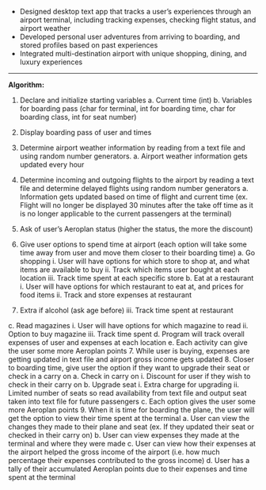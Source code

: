 - Designed desktop text app that tracks a user’s experiences through an airport terminal, including tracking expenses, checking flight status, and airport weather
- Developed personal user adventures from arriving to boarding, and stored profiles based on past experiences
- Integrated multi-destination airport with unique shopping, dining, and luxury experiences

---
**Algorithm:**
1. Declare and initialize starting variables
  a. Current time (int)
b. Variables for boarding pass (char for terminal, int for boarding time, char for
boarding class, int for seat number)
2. Display boarding pass of user and times
3. Determine airport weather information by reading from a text file and using random number
generators.
a. Airport weather information gets updated every hour
4. Determine incoming and outgoing flights to the airport by reading a text file and determine
delayed flights using random number generators
a. Information gets updated based on time of flight and current time (ex. Flight will no
longer be displayed 30 minutes after the take off time as it is no longer applicable to
the current passengers at the terminal)

5. Ask of user’s Aeroplan status (higher the status, the more the discount)
6. Give user options to spend time at airport (each option will take some time away from user
and move them closer to their boarding time)
a. Go shopping
i. User will have options for which store to shop at, and what items are
available to buy
ii. Track which items user bought at each location
iii. Track time spent at each specific store
b. Eat at a restaurant
i. User will have options for which restaurant to eat at, and prices for food
items
ii. Track and store expenses at restaurant
1. Extra if alcohol (ask age before)
iii. Track time spent at restaurant

c. Read magazines
i. User will have options for which magazine to read
ii. Option to buy magazine
iii. Track time spent
d. Program will track overall expenses of user and expenses at each location
e. Each activity can give the user some more Aeroplan points
7. While user is buying, expenses are getting updated in text file and airport gross income gets
updated
8. Closer to boarding time, give user the option if they want to upgrade their seat or check in a
carry on
a. Check in carry on
i. Discount for user if they wish to check in their carry on
b. Upgrade seat
i. Extra charge for upgrading
ii. Limited number of seats so read availability from text file and output seat
taken into text file for future passengers
c. Each option gives the user some more Aeroplan points
9. When it is time for boarding the plane, the user will get the option to view their time spent at
the terminal
a. User can view the changes they made to their plane and seat (ex. If they updated their
seat or checked in their carry on)
b. User can view expenses they made at the terminal and where they were made
c. User can view how their expenses at the airport helped the gross income of the airport
(i.e. how much percentage their expenses contributed to the gross income)
d. User has a tally of their accumulated Aeroplan points due to their expenses and time
spent at the terminal
